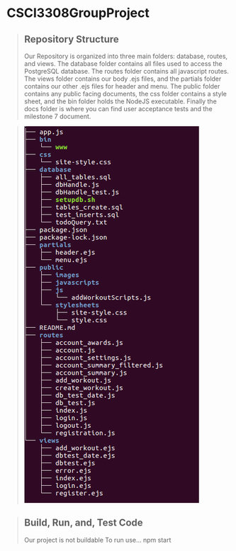 # CSCI3308GroupProject
>## Repository Structure
>Our Repository is organized into three main folders: database, routes, and views.
> The database folder contains all files used to access the PostgreSQL database. The routes folder contains all javascript routes. The views folder contains our body .ejs files, and the partials folder contains our other .ejs files for header and menu. The public folder contains any public facing documents, the css folder contains a style sheet, and the bin folder holds the NodeJS executable. Finally the docs folder is where you can find user acceptance tests and the milestone 7 document.

> ![](https://github.com/m241dan/CSCI3308GroupProject/blob/master/public/RepoTree.png)

>## Build, Run, and, Test Code
> Our project is not buildable 
> To run use...
    npm start
  
